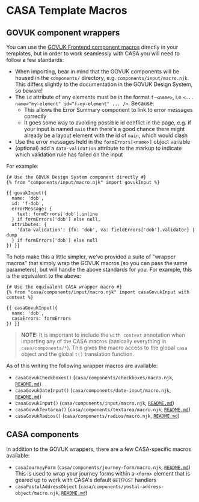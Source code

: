 # CASA Template Macros

## GOVUK component wrappers

You can use the [GOVUK Frontend component macros](https://design-system.service.gov.uk/components/) directly in your templates, but in order to work seamlessly with CASA you will need to follow a few standards:

* When importing, bear in mind that the GOVUK components will be housed in the `components/` directory, e.g. `components/input/macro.njk`. This differs slightly to the documentation in the GOVUK Design System, so beware!
* The `id` attribute of any elements must be in the format `f-<name>`, i.e `<... name="my-element" id="f-my-element" ... />`. Because:
  - This allows the Error Summary component to link to error messages correctly
  - It goes some way to avoiding possible id conflict in the page, e.g. if your input is named `main` then there's a good chance there might already be a layout element with the id of `main`, which would clash
* Use the error messages held in the `formErrors[<name>]` object variable
* (optional) add a `data-validation` attribute to the markup to indicate which validation rule has failed on the input

For example:

```nunjucks
{# Use the GOVUK Design System component directly #}
{% from "components/input/macro.njk" import govukInput %}

{{ govukInput({
  name: 'dob',
  id: 'f-dob',
  errorMessage: {
    text: formErrors['dob'].inline
  } if formErrors['dob'] else null,
  attributes: {
    'data-validation': {fn: 'dob', va: fieldErrors['dob'].validator} | dump
  } if formErrors['dob'] else null
}) }}
```

To help make this a little simpler, we've provided a suite of "wrapper macros" that simply wrap the GOVUK macros (so you can pass the same parameters), but will handle the above standards for you. For example, this is the equivalent to the above:

```nunjucks
{# Use the equivalent CASA wrapper macro #}
{% from "casa/components/input/macro.njk" import casaGovukInput with context %}

{{ casaGovukInput({
  name: 'dob',
  casaErrors: formErrors
}) }}
```

> **NOTE:** It is important to include the `with context` annotation when importing any of the CASA macros (basically everything in `casa/components/*`). This gives the macro access to the global `casa` object and the global `t()` translation function.

As of this writing the following wrapper macros are available:

* `casaGovukCheckboxes()` (`casa/components/checkboxes/macro.njk`, [`README.md`](../app/views/casa/components/checkboxes/README.md))
* `casaGovukDateInput()` (`casa/components/date-input/macro.njk`, [`README.md`](../app/views/casa/components/date-input/README.md))
* `casaGovukInput()` (`casa/components/input/macro.njk`, [`README.md`](../app/views/casa/components/input/README.md))
* `casaGovukTextarea()` (`casa/components/textarea/macro.njk`, [`README.md`](../app/views/casa/components/textarea/README.md))
* `casaGovukRadios()` (`casa/components/radios/macro.njk`, [`README.md`](../app/views/casa/components/radios/README.md))

## CASA components

In addition to the GOVUK wrappers, there are a few CASA-specific macros available:

* `casaJourneyForm` (`casa/components/journey-form/macro.njk`, [`README.md`](../app/views/casa/components/journey-form/README.md))<br/>
  This is used to wrap your journey forms within a `<form>` element that is geared up to work with CASA's default `GET`/`POST` handlers
* `casaPostalAddressObject` (`casa/components/postal-address-object/macro.njk`, [`README.md`](../app/views/casa/components/postal-address-object/README.md))
